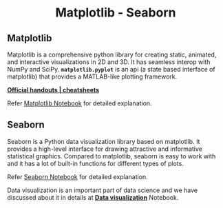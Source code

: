 <h1 align="center"> Matplotlib - Seaborn </h1>

## Matplotlib 

Matplotlib is a comprehensive python library for creating static, animated, and interactive visualizations in 2D and 3D. It has seamless interop with NumPy and SciPy. **`matplotlib.pyplot`** is an api (a state based interface of matplotlib) that provides a MATLAB-like plotting framework.

**[Official handouts | cheatsheets](https://matplotlib.org/cheatsheets/)**

Refer [Matplotlib Notebook](./Matplotlib.ipynb) for detailed explanation.

## Seaborn

Seaborn is a Python data visualization library based on matplotlib. It provides a high-level interface for drawing attractive and informative statistical graphics. Compared to matplotlib, seaborn is easy to work with and it has a lot of built-in functions for different types of plots. 

Refer [Seaborn Notebook](./Seaborn.ipynb) for detailed explanation.

Data visualization is an important part of data science and we have discussed about it in details at **[Data visualization](../../06.%20Data_Science-I/Data_visualization.md)** Notebook.
